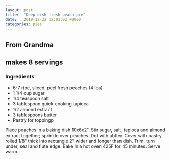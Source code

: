 ```yaml
---
layout: post
title:  "Deep dish fresh peach pie"
date:   2019-12-22 12:01:02 +0000
categories: pies
---
```


## From Grandma
## makes 8 servings
### Ingredients
* 6-7 ripe, sliced, peel fresh peaches (4 lbs)
* 1 1/4 cup sugar
* 1/4 teaspoon salt
* 3 tablespoon quick-cooking tapioca
* 1/2 almond extract
* 3 tablespoons butter
* Pastry for toppingp

 Place peaches in a baking dish 10x6x2". Stir sugar, salt, tapioca and almond extract together; sprinkle over peaches. Dot with ubtter. Cover with pastry rolled 1/8" thick into rectangle 2" wider and longer than dish. Trim, turn under, seal and flute edge. Bake in a hot oven 425F for 45 minutes. Serve warm. 
